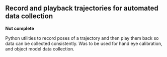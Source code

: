 Record and playback trajectories for automated data collection
------------

**Not complete**

Python utilities to record poses of a trajectory and then play them back so data can be collected consistently. 
Was to be used for hand eye calibration, and object model data collection.
